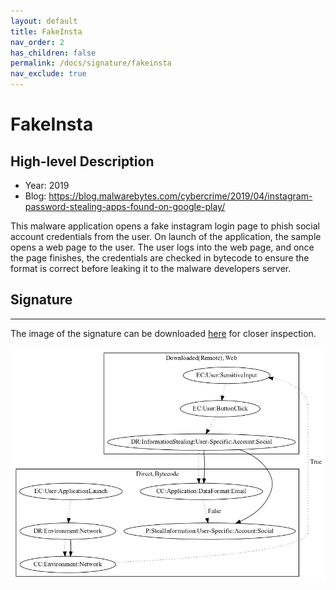 ```yaml
---
layout: default
title: FakeInsta
nav_order: 2
has_children: false
permalink: /docs/signature/fakeinsta
nav_exclude: true
---
```


# FakeInsta

## High-level Description

* Year: 2019
* Blog: https://blog.malwarebytes.com/cybercrime/2019/04/instagram-password-stealing-apps-found-on-google-play/

This malware application opens a fake instagram login page to phish social account credentials from the user. On launch of the application, the sample opens a web page to the user. The user logs into the web page, and once the page finishes, the credentials are checked in bytecode to ensure the format is correct before leaking it to the malware developers server.

## Signature
---

The image of the signature can be downloaded [here](../../img/signatures/FakeInsta.png) for closer inspection.

![](../../img/signatures/FakeInsta.png)
